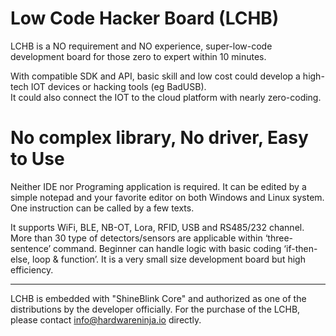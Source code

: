 Low Code Hacker Board (LCHB)
============================
LCHB is a NO requirement and NO experience, super-low-code development board for those zero to expert within 10 minutes.

With compatible SDK and API, basic skill and low cost could develop a high-tech IOT devices or hacking tools (eg BadUSB).  
It could also connect the IOT to the cloud platform with nearly zero-coding. 

No complex library, No driver, Easy to Use
===========================================
Neither IDE nor Programing application is required.  It can be edited by a simple notepad and your favorite editor on both Windows and Linux system. One instruction can be called by a few texts.  

It supports WiFi, BLE, NB-OT, Lora, RFID, USB and RS485/232 channel.  More than 30 type of detectors/sensors are applicable within ‘three-sentence’ command.  Beginner can handle logic with basic coding ‘if-then-else, loop &amp; function’.  It is a very small size development board but high efficiency.

*************
LCHB is embedded with "ShineBlink Core" and authorized as one of the distributions by the developer officially.  For the purchase of the LCHB, please contact info@hardwareninja.io directly.
